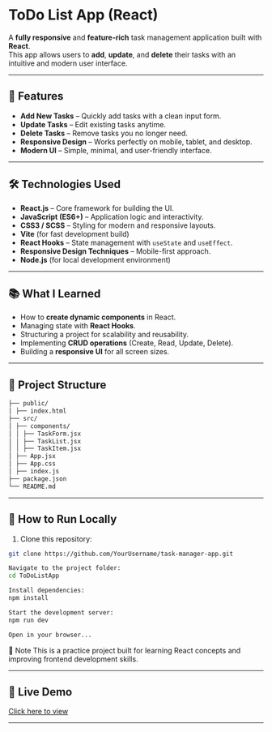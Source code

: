 # ToDo List App (React)

A **fully responsive** and **feature-rich** task management application built with **React**.  
This app allows users to **add**, **update**, and **delete** their tasks with an intuitive and modern user interface.

---

## 🚀 Features
- **Add New Tasks** – Quickly add tasks with a clean input form.
- **Update Tasks** – Edit existing tasks anytime.
- **Delete Tasks** – Remove tasks you no longer need.
- **Responsive Design** – Works perfectly on mobile, tablet, and desktop.
- **Modern UI** – Simple, minimal, and user-friendly interface.

---

## 🛠️ Technologies Used
- **React.js** – Core framework for building the UI.
- **JavaScript (ES6+)** – Application logic and interactivity.
- **CSS3 / SCSS** – Styling for modern and responsive layouts.
- **Vite** (for fast development build)
- **React Hooks** – State management with `useState` and `useEffect`.
- **Responsive Design Techniques** – Mobile-first approach.
- **Node.js** (for local development environment)


---

## 📚 What I Learned
- How to **create dynamic components** in React.
- Managing state with **React Hooks**.
- Structuring a project for scalability and reusability.
- Implementing **CRUD operations** (Create, Read, Update, Delete).
- Building a **responsive UI** for all screen sizes.

---

## 📂 Project Structure
```bash
├── public/
│ ├── index.html
├── src/
│ ├── components/
│ │ ├── TaskForm.jsx
│ │ ├── TaskList.jsx
│ │ ├── TaskItem.jsx
│ ├── App.jsx
│ ├── App.css
│ ├── index.js
├── package.json
└── README.md
```

---

## 🔧 How to Run Locally
1. Clone this repository:
```bash
git clone https://github.com/YourUsername/task-manager-app.git

Navigate to the project folder:
cd ToDoListApp

Install dependencies:
npm install

Start the development server:
npm run dev

Open in your browser...
```

📌 Note
This is a practice project built for learning React concepts and improving frontend development skills.

---

## 🚀 Live Demo
[Click here to view](https://todoapp6543.netlify.app/)

---
